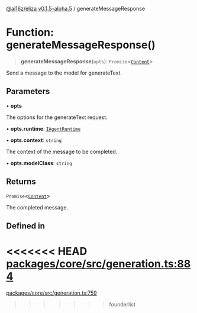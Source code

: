 [@ai16z/eliza v0.1.5-alpha.5](../index.md) / generateMessageResponse

# Function: generateMessageResponse()

> **generateMessageResponse**(`opts`): `Promise`\<[`Content`](../interfaces/Content.md)\>

Send a message to the model for generateText.

## Parameters

• **opts**

The options for the generateText request.

• **opts.runtime**: [`IAgentRuntime`](../interfaces/IAgentRuntime.md)

• **opts.context**: `string`

The context of the message to be completed.

• **opts.modelClass**: `string`

## Returns

`Promise`\<[`Content`](../interfaces/Content.md)\>

The completed message.

## Defined in

<<<<<<< HEAD
[packages/core/src/generation.ts:884](https://github.com/ai16z/eliza/blob/main/packages/core/src/generation.ts#L884)
=======
[packages/core/src/generation.ts:759](https://github.com/konstantine25b/eliza/blob/main/packages/core/src/generation.ts#L759)
>>>>>>> founderlist
